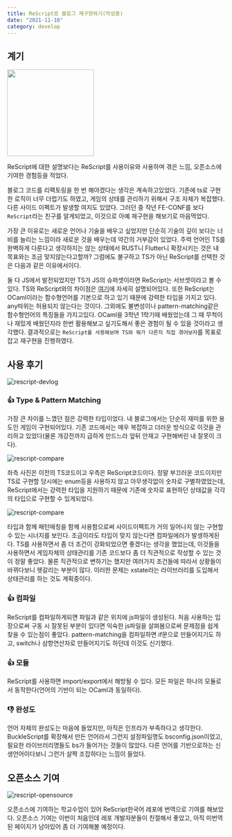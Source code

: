 ```yaml
---
title: ReScript로 블로그 재구현하기(작성중)
date: "2021-11-18"
category: develop
---
```


## 계기

<img src="https://techstack-generator.vercel.app/rescript-icon.svg" width="200" />

ReScript에 대한 설명보다는 ReScript를 사용이유와 사용하며 겪은 느낌, 오픈소스에 기여한 경험등을 적었다.

블로그 코드를 리팩토링을 한 번 해야겠다는 생각은 계속하고있었다. 기존에 ts로 구현한 로직이 너무 더럽기도 하였고, 게임의 상태를 관리하기 위해서 구조 자체가 복잡했다. 다른 사이드 이펙트가 발생할 여지도 있었다. 그러던 중 작년 FE-CONF를 보다 `ReScript`라는 친구를 알게되었고, 이것으로 아예 재구현을 해보기로 마음먹었다.

가장 큰 이유로는 새로운 언어나 기술을 배우고 싶었지만 단순히 기술의 깊이 보다는 너비를 늘리는 느낌이라 새로운 것을 배우는데 약간의 거부감이 있었다. 주력 언어인 TS를 완벽하게 다룬다고 생각하지는 않는 상태에서 RUST니 Flutter니 확장시키는 것은 내 목표와는 조금 맞지않는다고할까? 그럼에도 불구하고 TS가 아닌 ReScript를 선택한 것은 다음과 같은 이유에서이다.

둘 다 JS에서 발전되었지만 TS가 JS의 슈퍼셋이라면 ReScript는 서브셋이라고 볼 수 있다. TS와 ReScript와의 차이점은 [여기](https://rescript-lang.org/docs/manual/latest/introduction#difference-vs-typescript)에 자세히 설명되어있다. 또한 ReScript는 OCaml이라는 함수형언어를 기본으로 하고 있기 때문에 강력한 타입을 가지고 있다. any따위는 허용되지 않는다는 것이다. 그외에도 불변성이나 pattern-matching같은 함수형언어의 특징들을 가지고있다. OCaml을 3학년 1학기때 배웠었는데 그 때 무척이나 재밌게 배웠던지라 한번 활용해보고 싶기도해서 좋은 경험이 될 수 있을 것이라고 생각했다. 결과적으로는 `ReScript를 사용해보며 TS와 뭐가 다른지 직접 겪어보자`를 목표로 잡고 재구현을 진행하였다.

## 사용 후기

![rescript-devlog](/develop/images/rescript-devlog.png)

### 👍 Type & Pattern Matching

가장 큰 차이를 느꼈던 점은 강력한 타입이었다. 내 블로그에서는 단순히 재미를 위한 용도인 게임이 구현되어있다. 기존 코드에서는 매우 복잡하고 더러운 방식으로 이것을 관리하고 있었다(물론 개강전까지 급하게 만드느라 앞뒤 안재고 구현해버린 내 잘못이 크다).

![rescript-compare](/develop/code/rescript-compare.png)

좌측 사진은 이전의 TS코드이고 우측은 ReScript코드이다. 정말 부끄러운 코드이지만 TS로 구현할 당시에는 enum등을 사용하지 않고 아무생각없이 숫자로 구별하였었는데, ReScript에서는 강력한 타입을 지원하기 때문에 기존에 숫자로 표현하던 상태값을 각각의 타입으로 구현할 수 있게되었다.

![rescript-compare](/develop/code/rescript-pattern-matching.png)

타입과 함께 패턴매칭을 함께 사용함으로써 사이드이펙트가 거의 일어나지 않는 구현할 수 있는 시너지를 보인다. 조금이라도 타입이 맞지 않는다면 컴파일에러가 발생하게된다. TS를 사용하면서 좀 더 조건이 강화되었으면 좋겠다는 생각을 했었는데, 이것들을 사용하면서 게임자체의 상태관리를 기존 코드보다 좀 더 직관적으로 작성할 수 있는 것이 정말 좋았다. 물론 직관적으로 변하기는 했지만 여러가지 조건들에 따라서 상황들이 바뀌다보니 헷갈리는 부분이 많다. 이러한 문제는 xstate라는 라이브러리를 도입해서 상태관리를 하는 것도 계획중이다.

### 👍 컴파일

ReScript를 컴파일하게되면 파일과 같은 위치에 js파일이 생성된다. 처음 사용하는 입장으로써 구동 시 잘못된 부분이 있다면 익숙한 js파일을 살펴봄으로써 문제점을 쉽게 찾을 수 있는점이 좋았다. pattern-matching을 컴파일하면 if문으로 만들어지기도 하고, switch나 삼항연산자로 만들어지기도 하던데 이것도 신기했다.

### 👍 모듈

ReScript를 사용하면 import/export에서 해방될 수 있다. 모든 파일은 하나의 모듈로서 동작한다(언어의 기반이 되는 OCaml과 동일하다).

### 👎 완성도

언어 자체의 완성도는 마음에 들었지만, 아직은 인프라가 부족하다고 생각한다. BuckleScript를 확장해서 만든 언어라서 그런지 설정파일명도 bsconfig.json이었고, 필요한 라이브러리명들도 bs가 들어가는 것들이 많았다. 다른 언어를 기반으로하는 신생언어이다보니 그런가 살짝 조잡하다는 느낌이 들었다.

## 오픈소스 기여

![rescript-opensource](/develop/images/rescript-opensource.png)

오픈소스에 기여하는 학교수업이 있어 ReScript한국어 레포에 번역으로 기여를 해보았다. 오픈소스 기여는 이번이 처음인데 레포 개발자분들이 친절해서 좋았고, 아직 미번역된 페이지가 남아있어 좀 더 기여해볼 예정이다.
